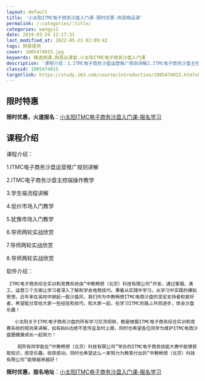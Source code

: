 ```yaml
---
layout: default
title: '小太阳ITMC电子商务沙盘入门课-限时优惠-网易精品课'
permalink: /:categories/:title/
categories: wangyi2
date: 2019-03-24 12:17:31
last_modified_at: 2022-05-23 02:09:42
tags: 网易提供
cover: 1005474015.jpg
keywords: 精选网课,网易云课堂,小太阳ITMC电子商务沙盘入门课
description: '课程介绍：1.ITMC电子商务沙盘运营推广规则讲解2.ITMC电子商务沙盘主控端操作教学3.学生端流程讲解4.低价市场入'
classid: 1005474015
targetlink: https://study.163.com/course/introduction/1005474015.htm?share=1&shareId=1025206652&utm_campaign=share&utm_medium=iphoneShare&utm_source=&utm_u=1025206652
---
```


## 限时特惠

**限时优惠，火速报名**：[小太阳ITMC电子商务沙盘入门课-报名学习](https://study.163.com/course/introduction/1005474015.htm?share=1&shareId=1025206652&utm_campaign=share&utm_medium=iphoneShare&utm_source=&utm_u=1025206652)

## 课程介绍

课程介绍：

1.ITMC电子商务沙盘运营推广规则讲解

2.ITMC电子商务沙盘主控端操作教学

3.学生端流程讲解

4.低价市场入门教学

5.犹豫市场入门教学

6.导师两轮实战欣赏

7.导师两轮实战欣赏

8.导师两轮实战欣赏

软件介绍：

     ITMC电子商务综合实训和竞赛系统由“中教畅想（北京）科技有限公司”开发，通过客服、美工、运营三个方面让学习者深入了解和学会电商技巧。秉着从实践中学习，从学习中实践的模拟思想，近年来在高校中掀起一股沙盘风，我们作为中教畅想ITMC电商沙盘的坚定支持者和爱好者，希望能分享给大家一些经验和技巧，和大家一起，在学习ITMC的路上共同进步，体会沙盘乐趣！

       小太阳关于ITMC电子商务沙盘的所有学习交流视频，都是根据ITMC电子商务综合实训和竞赛系统的规则来讲解，如有BUG也绝不宣传且及时上报，同时也希望各位同学为维护ITMC电商沙盘圈健康成长一起努力！

        祝所有同学能在“中教畅想（北京）科技有限公司”举办的ITMC电子商务技能大赛中能够获取知识，感受乐趣，收获感动。同时也希望这么一家努力为教育付出的“中教畅想（北京）科技有限公司”能够越来越好！

**限时优惠，报名地址**：[小太阳ITMC电子商务沙盘入门课-报名学习](https://study.163.com/course/introduction/1005474015.htm?share=1&shareId=1025206652&utm_campaign=share&utm_medium=iphoneShare&utm_source=&utm_u=1025206652)

